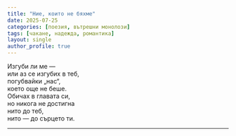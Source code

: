 ```yaml
---
title: "Ние, които не бяхме"
date: 2025-07-25
categories: [поезия, вътрешни монолози]
tags: [чакане, надежда, романтика]
layout: single
author_profile: true
---
```


<div class="poem3">

Изгуби ли ме — <br/>
или аз се изгубих в теб, <br/>
погубвайки „нас“, <br/>
което още не беше. <br/>
Обичах в главата си, <br/>
но никога не достигна <br/>
нито до теб, <br/>
нито — до сърцето ти. <br/>
<hr/>
</div>